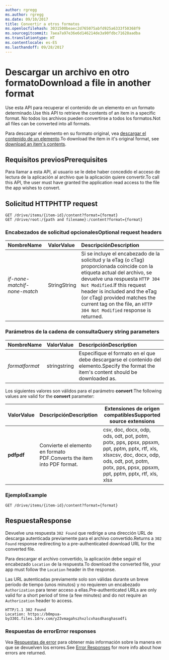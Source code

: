 ```yaml
---
author: rgregg
ms.author: rgregg
ms.date: 09/10/2017
title: Convertir a otros formatos
ms.openlocfilehash: 3031500beaec2d765075abfd925a6333f50368f9
ms.sourcegitcommit: 7aea7a97e36e6d146214de3a90fdbc71628aadba
ms.translationtype: HT
ms.contentlocale: es-ES
ms.lasthandoff: 09/28/2017
---
```

# <a name="download-a-file-in-another-format"></a><span data-ttu-id="7d3fb-102">Descargar un archivo en otro formato</span><span class="sxs-lookup"><span data-stu-id="7d3fb-102">Download a file in another format</span></span>

<span data-ttu-id="7d3fb-103">Use esta API para recuperar el contenido de un elemento en un formato determinado.</span><span class="sxs-lookup"><span data-stu-id="7d3fb-103">Use this API to retrieve the contents of an item in a specific format.</span></span>
<span data-ttu-id="7d3fb-104">No todos los archivos pueden convertirse a todos los formatos.</span><span class="sxs-lookup"><span data-stu-id="7d3fb-104">Not all files can be converted into all formats.</span></span>

<span data-ttu-id="7d3fb-105">Para descargar el elemento en su formato original, vea [descargar el contenido de un elemento](driveitem_get_content.md).</span><span class="sxs-lookup"><span data-stu-id="7d3fb-105">To download the item in it's original format, see [download an item's contents](driveitem_get_content.md).</span></span>

## <a name="prerequisites"></a><span data-ttu-id="7d3fb-106">Requisitos previos</span><span class="sxs-lookup"><span data-stu-id="7d3fb-106">Prerequisites</span></span>

<span data-ttu-id="7d3fb-107">Para llamar a esta API, al usuario se le debe haber concedido el acceso de lectura de la aplicación al archivo que la aplicación quiere convertir.</span><span class="sxs-lookup"><span data-stu-id="7d3fb-107">To call this API, the user must have granted the application read access to the file the app wishes to convert.</span></span>

## <a name="http-request"></a><span data-ttu-id="7d3fb-108">Solicitud HTTP</span><span class="sxs-lookup"><span data-stu-id="7d3fb-108">HTTP request</span></span>

<!-- { "blockType": "ignored" } -->

```http
GET /drive/items/{item-id}/content?format={format}
GET /drive/root:/{path and filename}:/content?format={format}
```

### <a name="optional-request-headers"></a><span data-ttu-id="7d3fb-109">Encabezados de solicitud opcionales</span><span class="sxs-lookup"><span data-stu-id="7d3fb-109">Optional request headers</span></span>

| <span data-ttu-id="7d3fb-110">Nombre</span><span class="sxs-lookup"><span data-stu-id="7d3fb-110">Name</span></span>            | <span data-ttu-id="7d3fb-111">Valor</span><span class="sxs-lookup"><span data-stu-id="7d3fb-111">Value</span></span>   | <span data-ttu-id="7d3fb-112">Descripción</span><span class="sxs-lookup"><span data-stu-id="7d3fb-112">Description</span></span>                                                                                                                                              |
|:----------------|:--------|:---------------------------------------------------------------------------------------------------------------------------------------------------------|
| <span data-ttu-id="7d3fb-113">_if-none-match_</span><span class="sxs-lookup"><span data-stu-id="7d3fb-113">_if-none-match_</span></span> | <span data-ttu-id="7d3fb-114">String</span><span class="sxs-lookup"><span data-stu-id="7d3fb-114">String</span></span>  | <span data-ttu-id="7d3fb-115">Si se incluye el encabezado de la solicitud y la eTag (o cTag) proporcionada coincide con la etiqueta actual del archivo, se devuelve una respuesta `HTTP 304 Not Modified`.</span><span class="sxs-lookup"><span data-stu-id="7d3fb-115">If this request header is included and the eTag (or cTag) provided matches the current tag on the file, an `HTTP 304 Not Modified` response is returned.</span></span> |


### <a name="query-string-parameters"></a><span data-ttu-id="7d3fb-116">Parámetros de la cadena de consulta</span><span class="sxs-lookup"><span data-stu-id="7d3fb-116">Query string parameters</span></span>

| <span data-ttu-id="7d3fb-117">Nombre</span><span class="sxs-lookup"><span data-stu-id="7d3fb-117">Name</span></span>      | <span data-ttu-id="7d3fb-118">Valor</span><span class="sxs-lookup"><span data-stu-id="7d3fb-118">Value</span></span>  | <span data-ttu-id="7d3fb-119">Descripción</span><span class="sxs-lookup"><span data-stu-id="7d3fb-119">Description</span></span>                                                    |
|:----------|:-------|:---------------------------------------------------------------|
| <span data-ttu-id="7d3fb-120">_format_</span><span class="sxs-lookup"><span data-stu-id="7d3fb-120">_format_</span></span>  | <span data-ttu-id="7d3fb-121">string</span><span class="sxs-lookup"><span data-stu-id="7d3fb-121">string</span></span> | <span data-ttu-id="7d3fb-122">Especifique el formato en el que debe descargarse el contenido del elemento.</span><span class="sxs-lookup"><span data-stu-id="7d3fb-122">Specify the format the item's content should be downloaded as.</span></span> |


<span data-ttu-id="7d3fb-123">Los siguientes valores son válidos para el parámetro **convert**:</span><span class="sxs-lookup"><span data-stu-id="7d3fb-123">The following values are valid for the **convert** parameter:</span></span>

| <span data-ttu-id="7d3fb-124">Valor</span><span class="sxs-lookup"><span data-stu-id="7d3fb-124">Value</span></span>   | <span data-ttu-id="7d3fb-125">Descripción</span><span class="sxs-lookup"><span data-stu-id="7d3fb-125">Description</span></span>                        | <span data-ttu-id="7d3fb-126">Extensiones de origen compatibles</span><span class="sxs-lookup"><span data-stu-id="7d3fb-126">Supported source extensions</span></span> |
|:--------|:-----------------------------------|-----------------------------|
| <span data-ttu-id="7d3fb-127">**pdf**</span><span class="sxs-lookup"><span data-stu-id="7d3fb-127">**pdf**</span></span> | <span data-ttu-id="7d3fb-128">Convierte el elemento en formato PDF.</span><span class="sxs-lookup"><span data-stu-id="7d3fb-128">Converts the item into PDF format.</span></span> | <span data-ttu-id="7d3fb-129">csv, doc, docx, odp, ods, odt, pot, potm, potx, pps, ppsx, ppsxm, ppt, pptm, pptx, rtf, xls, xlsx</span><span class="sxs-lookup"><span data-stu-id="7d3fb-129">csv, doc, docx, odp, ods, odt, pot, potm, potx, pps, ppsx, ppsxm, ppt, pptm, pptx, rtf, xls, xlsx</span></span> | 

### <a name="example"></a><span data-ttu-id="7d3fb-130">Ejemplo</span><span class="sxs-lookup"><span data-stu-id="7d3fb-130">Example</span></span>

<!-- { "blockType": "request", "name": "convert-item-content", "scopes": "files.read" } -->

```http
GET /drive/items/{item-id}/content?format={format}
```

## <a name="response"></a><span data-ttu-id="7d3fb-131">Respuesta</span><span class="sxs-lookup"><span data-stu-id="7d3fb-131">Response</span></span>

<span data-ttu-id="7d3fb-132">Devuelve una respuesta `302 Found` que redirige a una dirección URL de descarga autenticada previamente para el archivo convertido.</span><span class="sxs-lookup"><span data-stu-id="7d3fb-132">Returns a `302 Found` response redirecting to a pre-authenticated download URL for the converted file.</span></span>

<span data-ttu-id="7d3fb-133">Para descargar el archivo convertido, la aplicación debe seguir el encabezado `Location` de la respuesta.</span><span class="sxs-lookup"><span data-stu-id="7d3fb-133">To download the converted file, your app must follow the `Location` header in the response.</span></span>

<span data-ttu-id="7d3fb-134">Las URL autenticadas previamente solo son válidas durante un breve período de tiempo (unos minutos) y no requieren un encabezado `Authorization` para tener acceso a ellas.</span><span class="sxs-lookup"><span data-stu-id="7d3fb-134">Pre-authenticated URLs are only valid for a short period of time (a few minutes) and do not require an `Authorization` header to access.</span></span>

<!-- { "blockType": "response", "@odata.type": "stream" } -->

```http
HTTP/1.1 302 Found
Location: https://b0mpua-by3301.files.1drv.com/y23vmagahszhxzlcvhasdhasghasodfi
```

### <a name="error-responses"></a><span data-ttu-id="7d3fb-135">Respuestas de error</span><span class="sxs-lookup"><span data-stu-id="7d3fb-135">Error responses</span></span>

<span data-ttu-id="7d3fb-136">Vea [Respuestas de error][error-response] para obtener más información sobre la manera en que se devuelven los errores.</span><span class="sxs-lookup"><span data-stu-id="7d3fb-136">See [Error Responses][error-response] for more info about how errors are returned.</span></span>

[error-response]: ../../../concepts/errors.md
[file-facet]: ../resources/file.md

<!-- {
  "type": "#page.annotation",
  "description": "Convert the contents of an item in OneDrive to a different format.",
  "keywords": "convert,pdf,convert to pdf",
  "section": "documentation",
  "tocPath": "Items/Download formats"
} -->
